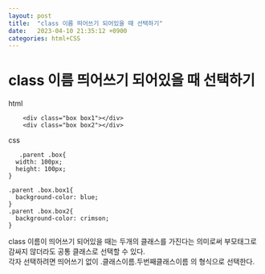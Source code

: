 ```yaml
---
layout: post
title:  "class 이름 띄어쓰기 되어있을 때 선택하기"
date:   2023-04-10 21:35:12 +0900
categories: html+CSS
---
```

<h1>class 이름 띄어쓰기 되어있을 때 선택하기</h1>

html
```
    <div class="box box1"></div>
    <div class="box box2"></div>
```
css
```
   .parent .box{
  width: 100px;
  height: 100px;
}

.parent .box.box1{
  background-color: blue;
}
.parent .box.box2{
  background-color: crimson;
}
```

class 이름이 띄어쓰기 되어있을 때는 두개의 클래스를 가진다는 의미로써
부모태그로 감싸지 않더라도 공통 클래스로 선택할 수 있다.  
각자 선택하려면 띄어쓰기 없이 .클래스이름.두번째클래스이름 의 형식으로 선택한다.
